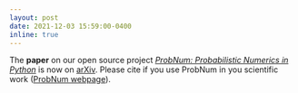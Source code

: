 ```yaml
---
layout: post
date: 2021-12-03 15:59:00-0400
inline: true
---
```


The **paper** on our open source project [*ProbNum: Probabilistic Numerics in Python*](https://arxiv.org/abs/2112.02100) 
is now on [arXiv](https://arxiv.org/abs/2112.02100). 
Please cite if you use ProbNum in you scientific work ([ProbNum webpage](http://www.probnum.org)).